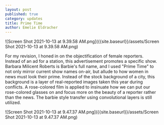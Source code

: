 ```yaml
---
layout: post
published: true
category: updates
title: Prime Time
author: Emelie Eldracher
---
```

![Screen Shot 2021-10-13 at 9.39.58 AM.png]({{site.baseurl}}/assets/Screen Shot 2021-10-13 at 9.39.58 AM.png)

For my revision, I honed in on the objectification of female reporters. Instead of an ad for a station, this advertisement promotes a specific show. Barbara Milicent Roberts is Barbie's full name, and I used "Prime Time" to not only mirror current show names on-air, but allude to how women in news must look their prime. Instead of the stock background of a city, this background is a layer of real-reported images taken this year during conflicts. A rose-colored film is applied to insinuate how we can put our rose-colored glasses on and focus more on the beauty of a reporter rather than the news. The barbie style transfer using convolutional layers is still utilized.

![Screen Shot 2021-10-13 at 9.47.37 AM.png]({{site.baseurl}}/assets/Screen Shot 2021-10-13 at 9.47.37 AM.png)

